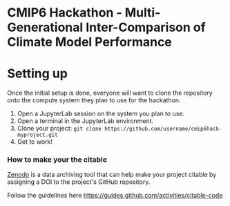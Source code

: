 # CMIP6 Hackathon - Multi-Generational Inter-Comparison of Climate Model Performance 

# Setting up 
Once the initial setup is done, everyone will want to clone the repository onto the compute system they plan to use for the hackathon.

1. Open a JupyterLab session on the system you plan to use.
1. Open a terminal in the JupyterLab environment.
1. Clone your project: `git clone https://github.com/username/cmip6hack-myproject.git`
1. Get to work!


### How to make your the citable

[Zenodo](https://about.zenodo.org/) is a data archiving tool that can help make your project citable by assigning a DOI to the project's GitHub repository.

Follow the guidelines here https://guides.github.com/activities/citable-code
